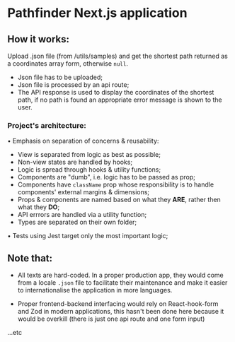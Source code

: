 # Pathfinder Next.js application

## How it works:

Upload .json file (from /utils/samples) and get the shortest path returned as a coordinates array form, otherwise `null`.

- Json file has to be uploaded;
- Json file is processed by an api route;
- The API response is used to display the coordinates of the shortest path, if no path is found an appropriate error message is shown to the user.

### Project's architecture:

• Emphasis on separation of concerns & reusability:

- View is separated from logic as best as possible;
- Non-view states are handled by hooks;
- Logic is spread through hooks & utility functions;
- Components are "dumb", i.e. logic has to be passed as prop;
- Components have `className` prop whose responsibility is to handle components' external margins & dimensions;
- Props & components are named based on what they **ARE**, rather then what they **DO**;
- API errrors are handled via a utility function;
- Types are separated on their own folder;

• Tests using Jest target only the most important logic;

## Note that:

- All texts are hard-coded. In a proper production app, they would come from a locale `.json` file to facilitate their maintenance and make it easier to internationalise the application in more languages.

- Proper frontend-backend interfacing would rely on React-hook-form and Zod in modern applications, this hasn't been done here because it would be overkill (there is just one api route and one form input)

...etc
